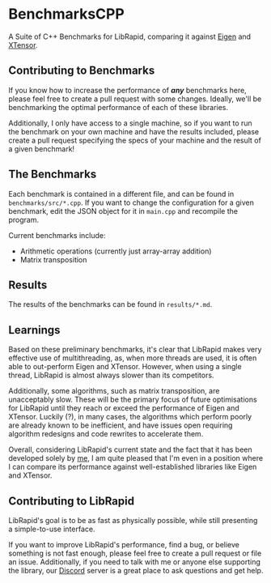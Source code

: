 # BenchmarksCPP

A Suite of C++ Benchmarks for LibRapid, comparing it against [Eigen](https://gitlab.com/libeigen/eigen.git)
and [XTensor](https://github.com/xtensor-stack/xtensor.git).

## Contributing to Benchmarks

If you know how to increase the performance of ***any*** benchmarks here, please feel free to create a pull request with
some changes. Ideally, we'll be benchmarking the optimal performance of each of these libraries.

Additionally, I only have access to a single machine, so if you want to run the benchmark on your own machine and have
the results included, please create a pull request specifying the specs of your machine and the result of a given
benchmark!

## The Benchmarks

Each benchmark is contained in a different file, and can be found in `benchmarks/src/*.cpp`. If you want to change the
configuration for a given benchmark, edit the JSON object for it in `main.cpp` and recompile the program.

Current benchmarks include:

- Arithmetic operations (currently just array-array addition)
- Matrix transposition

## Results

The results of the benchmarks can be found in `results/*.md`.

## Learnings

Based on these preliminary benchmarks, it's clear that LibRapid makes very effective use of multithreading, as, when
more threads are used, it is often able to out-perform Eigen and XTensor. However, when using a single thread, LibRapid
is almost always slower than its competitors.

Additionally, some algorithms, such as matrix transposition, are unacceptably slow. These will be the primary focus of
future optimisations for LibRapid until they reach or exceed the performance of Eigen and XTensor. Luckily (?), in many
cases, the algorithms which perform poorly are already known to be inefficient, and have issues open requiring algorithm
redesigns and code rewrites to accelerate them.

Overall, considering LibRapid's current state and the fact that it has been developed solely
by [me](https://github.com/Pencilcaseman), I am quite pleased that I'm even in a position where I can compare its
performance against well-established libraries like Eigen and XTensor.

## Contributing to LibRapid

LibRapid's goal is to be as fast as physically possible, while still presenting a simple-to-use interface.

If you want to improve LibRapid's performance, find a bug, or believe something is not fast enough, please feel free to
create a pull request or file an issue. Additionally, if you need to talk with me or anyone else supporting the library,
our [Discord](https://discord.gg/cGxTFTgCAC) server is a great place to ask questions and get help.
